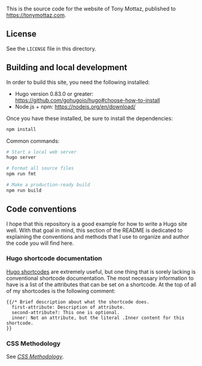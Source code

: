 This is the source code for the website of Tony Mottaz, published to
https://tonymottaz.com.

## License

See the `LICENSE` file in this directory.

## Building and local development

In order to build this site, you need the following installed:

- Hugo version 0.83.0 or greater:
  https://github.com/gohugoio/hugo#choose-how-to-install
- Node.js + npm: https://nodejs.org/en/download/

Once you have these installed, be sure to install the dependencies:

```sh
npm install
```

Common commands:

```sh
# Start a local web server
hugo server

# Format all source files
npm run fmt

# Make a production-ready build
npm run build
```

## Code conventions

I hope that this repository is a good example for how to write a Hugo site well.
With that goal in mind, this section of the README is dedicated to explaining
the conventions and methods that I use to organize and author the code you will
find here.

### Hugo shortcode documentation

[Hugo shortcodes](https://gohugo.io/content-management/shortcodes/#readout) are
extremely useful, but one thing that is sorely lacking is conventional shortcode
documentation. The most necessary information to have is a list of the
attributes that can be set on a shortcode. At the top of all of my shortcodes is
the following comment:

```
{{/* Brief description about what the shortcode does.
  first-attribute: Description of attribute.
  second-attribute?: This one is optional.
  inner: Not an attribute, but the literal .Inner content for this shortcode.
}}
```

### CSS Methodology

See [_CSS Methodology_](./css-methodology.md).
